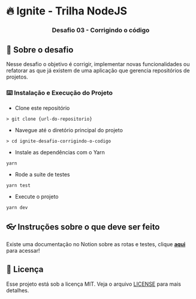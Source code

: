 # 🔥 Ignite - Trilha NodeJS

<h3 align="center">
  Desafio 03 - Corrigindo o código
</h3>

## :rocket: Sobre o desafio

Nesse desafio o objetivo é corrigir, implementar novas funcionalidades ou refatorar as que já existem de uma aplicação que gerencia repositórios de projetos.

### :keyboard: Instalação e Execução do Projeto

- Clone este repositório

```
> git clone {url-do-repositorio}
```

- Navegue até o diretório principal do projeto

```
> cd ignite-desafio-corrigindo-o-codigo
```

- Instale as dependências com o Yarn

```
yarn
```

- Rode a suite de testes

```
yarn test
```

- Execute o projeto

```
yarn dev
```

## :eyeglasses: Instruções sobre o que deve ser feito

Existe uma documentação no Notion sobre as rotas e testes, clique **[aqui](https://www.notion.so/Desafio-03-Corrigindo-o-c-digo-c15c8a2e212846039a367cc7b763c6dd)** para acessar!

## :memo: Licença

Esse projeto está sob a licença MIT. Veja o arquivo [LICENSE](https://github.com/git/git-scm.com/blob/master/MIT-LICENSE.txt) para mais detalhes.
